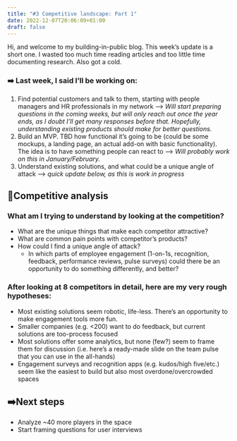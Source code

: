 ```yaml
---
title: "#3 Competitive landscape: Part 1"
date: 2022-12-07T20:06:09+01:00
draft: false
---
```

Hi, and welcome to my building-in-public blog. This week’s update is a short one. I wasted too much time reading articles and too little time documenting research. Also got a cold. 

### **➡️** Last week, I said I’ll be working on:

1. Find potential customers and talk to them, starting with people managers and HR professionals in my network —> *Will start preparing questions in the coming weeks, but will only reach out once the year ends,* *as I doubt I’ll get many responses before that. Hopefully, understanding existing products should make for better questions.*
2. Build an MVP. TBD how functional it’s going to be (could be some mockups, a landing page, an actual add-on with basic functionality). The idea is to have something people can react to —> *Will probably work on this in January/February.* 
3. Understand existing solutions, and what could be a unique angle of attack —> *quick update below, as this is work in progress*

## 🤔Competitive analysis

### What am I trying to understand by looking at the competition?

- What are the unique things that make each competitor attractive?
- What are common pain points with competitor’s products?
- How could I find a unique angle of attack?
    - In which parts of employee engagement (1-on-1s, recognition, feedback, performance reviews, pulse surveys) could there be an opportunity to do something differently, and better?

### After looking at 8 competitors in detail, here are my very rough hypotheses:

- Most existing solutions seem robotic, life-less. There’s an opportunity to make engagement tools more fun.
- Smaller companies (e.g. <200) want to do feedback, but current solutions are too-process focused
- Most solutions offer some analytics, but none (few?) seem to frame them for discussion (i.e. here’s a ready-made slide on the team pulse that you can use in the all-hands)
- Engagement surveys and recognition apps (e.g. kudos/high five/etc.) seem like the easiest to build but also most overdone/overcrowded spaces

## ➡️Next steps

- Analyze ~40 more players in the space
- Start framing questions for user interviews
